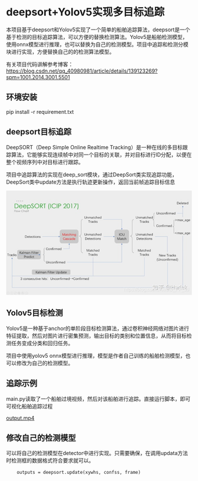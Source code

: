 # deepsort+Yolov5实现多目标追踪
本项目基于deepsort和Yolov5实现了一个简单的船舶追踪算法，deepsort是一个基于检测的目标追踪算法，可以方便的替换检测算法。Yolov5是船舶检测模型，
使用onnx模型进行推理，也可以替换为自己的检测模型。项目中追踪和检测分模块进行实现，方便替换自己的的检测算法模型。

有关项目代码讲解参考博客：https://blog.csdn.net/qq_40980981/article/details/139123269?spm=1001.2014.3001.5501

## 环境安装
pip install -r requirement.txt

## deepsort目标追踪
DeepSORT（Deep Simple Online Realtime Tracking）是一种在线的多目标跟踪算法，它能够实现连续帧中对同一个目标的关联，并对目标进行ID分配，以便在整个视频序列中对目标进行跟踪。

项目中追踪算法的实现在deep_sort模块，通过DeepSort类实现追踪功能，DeepSort类中update方法是执行轨迹更新操作，返回当前帧追踪目标信息

![img.png](doc/img.png)
## Yolov5目标检测
Yolov5是一种基于anchor的单阶段目标检测算法，通过卷积神经网络对图片进行特征提取，然后对图片进行密集预测，输出目标的类别和位置信息，从而将目标检测任务变成分类和回归任务。

项目中使用yolov5 onnx模型进行推理，模型是作者自己训练的船舶检测模型，也可以修改为自己的检测模型。


## 追踪示例
main.py读取了一个船舶过境视频，然后对该船舶进行追踪。直接运行脚本，即可可视化船舶追踪过程

[output.mp4](doc/output.mp4)

## 修改自己的检测模型
可以将自己的检测模型在detector中进行实现。只需要确保，在调用updata方法时检测框的数据格式符合要求就可以。

        outputs = deepsort.update(xywhs, confss, frame)